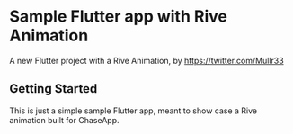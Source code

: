 # Sample Flutter app with Rive Animation

A new Flutter project with a Rive Animation, by https://twitter.com/Mullr33

## Getting Started

This is just a simple sample Flutter app, meant to show case a Rive animation
built for ChaseApp.
